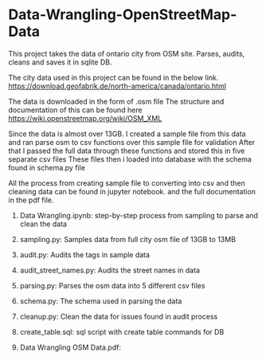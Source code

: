 # Data-Wrangling-OpenStreetMap-Data

This project takes the data of ontario city from OSM site. Parses, audits, cleans and saves it in sqlite DB.

The city data used in this project can be found in the below link.
https://download.geofabrik.de/north-america/canada/ontario.html

The data is downloaded in the form of .osm file 
The structure and documentation of this can be found here
https://wiki.openstreetmap.org/wiki/OSM_XML

Since the data is almost over 13GB. I created a sample file from this data 
and ran parse osm to csv functions over this sample file for validation 
After that I passed the full data through these functions 
and stored this in five separate csv files
These files then i loaded into database with the schema found in schema.py file

All the process from creating sample file to converting into csv and then cleaning data 
can be found in jupyter notebook. and the full documentation in the pdf file.

1. Data Wrangling.ipynb:
  step-by-step process from sampling to parse and clean the data

2. sampling.py:
  Samples data from full city osm file of 13GB to 13MB

3. audit.py:
  Audits the tags in sample data

4. audit_street_names.py:
  Audits the street names in data

5. parsing.py:
  Parses the osm data into 5 different csv files

6. schema.py:
  The schema used in parsing the data
  
7. cleanup.py:
  Clean the data for issues found in audit process

8. create_table.sql:
  sql script with create table commands for DB
  
9. Data Wrangling OSM Data.pdf:
  
  
